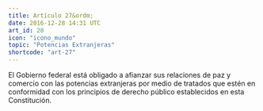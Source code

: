 ```yaml
---
title: Artículo 27&ordm;
date: 2016-12-28 14:31 UTC
art_id: 28
icon: "icono_mundo"
topic: "Potencias Extranjeras"
shortcode: "art-27"
---
```

El Gobierno federal está obligado a afianzar sus relaciones de paz y comercio con las potencias extranjeras por medio de tratados que estén en conformidad con los principios de derecho público establecidos en esta Constitución.
